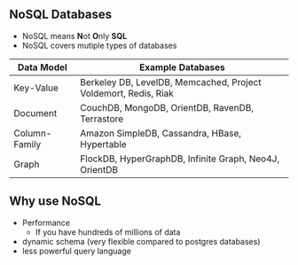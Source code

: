 
## NoSQL Databases

- NoSQL means **N**ot **O**nly **SQL**
- NoSQL covers mutiple types of databases

| Data Model    | Example Databases                                               |
| ------------- | --------------------------------------------------------------- |
| Key-Value     | Berkeley DB, LevelDB, Memcached, Project Voldemort, Redis, Riak |
| Document      | CouchDB, MongoDB, OrientDB, RavenDB, Terrastore                 |
| Column-Family | Amazon SimpleDB, Cassandra, HBase, Hypertable                   |
| Graph         | FlockDB, HyperGraphDB, Infinite Graph, Neo4J, OrientDB          |


## Why use NoSQL

- Performance
	- If you have hundreds of millions of data
- dynamic schema (very flexible compared to postgres databases) 
- less powerful query language





